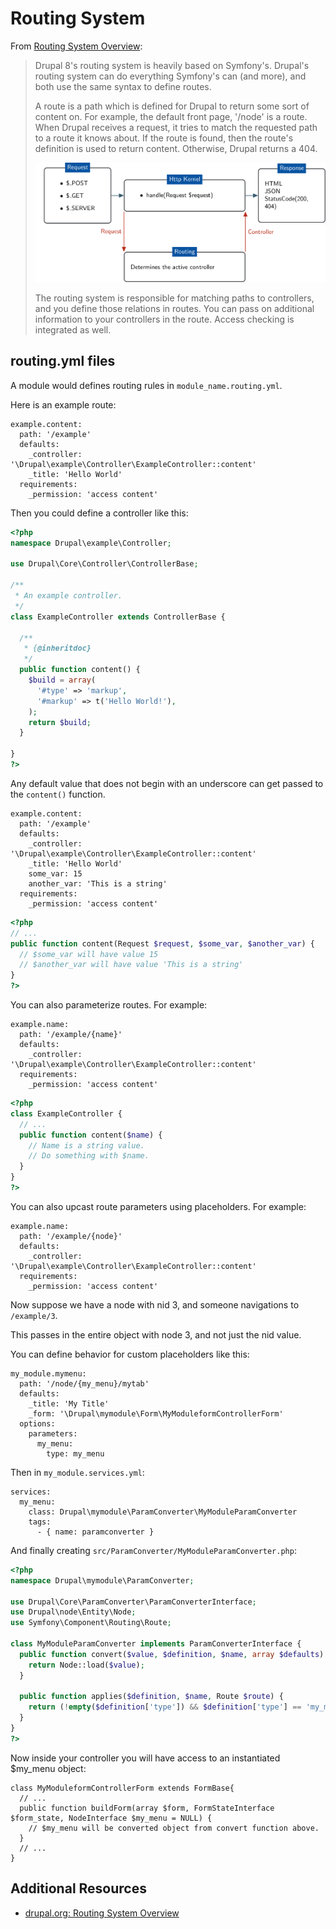 # Routing System

From [Routing System Overview](https://www.drupal.org/docs/8/api/routing-system/routing-system-overview):
> Drupal 8's routing system is heavily based on Symfony's. Drupal's routing system can do everything Symfony's can (and more), and both use the same syntax to define routes.
>
> A route is a path which is defined for Drupal to return some sort of content on. For example, the default front page, '/node' is a route. When Drupal receives a request, it tries to match the requested path to a route it knows about. If the route is found, then the route's definition is used to return content. Otherwise, Drupal returns a 404.
>
> ![Routing](images/routing.png "Routing")
>
> The routing system is responsible for matching paths to controllers, and you define those relations in routes. You can pass on additional information to your controllers in the route. Access checking is integrated as well.

## routing.yml files

A module would defines routing rules in `module_name.routing.yml`.

Here is an example route:
```
example.content:
  path: '/example'
  defaults:
    _controller: '\Drupal\example\Controller\ExampleController::content'
    _title: 'Hello World'
  requirements:
    _permission: 'access content'
```

Then you could define a controller like this:

```php
<?php
namespace Drupal\example\Controller;

use Drupal\Core\Controller\ControllerBase;

/**
 * An example controller.
 */
class ExampleController extends ControllerBase {

  /**
   * {@inheritdoc}
   */
  public function content() {
    $build = array(
      '#type' => 'markup',
      '#markup' => t('Hello World!'),
    );
    return $build;
  }

}
?>
```

Any default value that does not begin with an underscore can get passed to
the `content()` function.

```
example.content:
  path: '/example'
  defaults:
    _controller: '\Drupal\example\Controller\ExampleController::content'
    _title: 'Hello World'
    some_var: 15
    another_var: 'This is a string'
  requirements:
    _permission: 'access content'
```

```php
<?php
// ...
public function content(Request $request, $some_var, $another_var) {
  // $some_var will have value 15
  // $another_var will have value 'This is a string'
}
?>
```

You can also parameterize routes.  For example:

```
example.name:
  path: '/example/{name}'
  defaults:
    _controller: '\Drupal\example\Controller\ExampleController::content'
  requirements:
    _permission: 'access content'
```

```php
<?php
class ExampleController {  
  // ...
  public function content($name) {
    // Name is a string value.
    // Do something with $name.
  }
}
?>
```

You can also upcast route parameters using placeholders. For example:

```
example.name:
  path: '/example/{node}'
  defaults:
    _controller: '\Drupal\example\Controller\ExampleController::content'
  requirements:
    _permission: 'access content'
```

Now suppose we have a node with nid 3, and someone navigations to `/example/3`.

This passes in the entire object with node 3, and not just the nid value.

You can define behavior for custom placeholders like this:

```
my_module.mymenu:
  path: '/node/{my_menu}/mytab'
  defaults:
    _title: 'My Title'
    _form: '\Drupal\mymodule\Form\MyModuleformControllerForm'
  options:
    parameters:
      my_menu:
        type: my_menu
```

Then in `my_module.services.yml`:
```
services:
  my_menu:
    class: Drupal\mymodule\ParamConverter\MyModuleParamConverter
    tags:
      - { name: paramconverter }
```

And finally creating `src/ParamConverter/MyModuleParamConverter.php`:
```php
<?php
namespace Drupal\mymodule\ParamConverter;

use Drupal\Core\ParamConverter\ParamConverterInterface;
use Drupal\node\Entity\Node;
use Symfony\Component\Routing\Route;

class MyModuleParamConverter implements ParamConverterInterface {
  public function convert($value, $definition, $name, array $defaults) {
    return Node::load($value);
  }

  public function applies($definition, $name, Route $route) {
    return (!empty($definition['type']) && $definition['type'] == 'my_menu');
  }
}
?>
```

Now inside your controller you will have access to an instantiated $my_menu object:

```
class MyModuleformControllerForm extends FormBase{
  // ...
  public function buildForm(array $form, FormStateInterface $form_state, NodeInterface $my_menu = NULL) {
    // $my_menu will be converted object from convert function above.
  }
  // ...
}
```

## Additional Resources
- [drupal.org: Routing System Overview](https://www.drupal.org/docs/8/api/routing-system/routing-system-overview)
